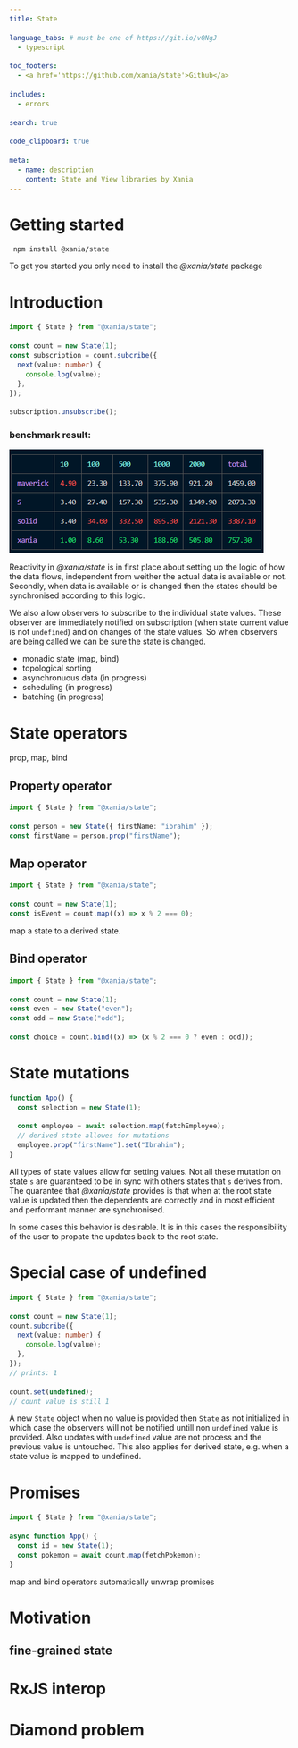 ```yaml
---
title: State

language_tabs: # must be one of https://git.io/vQNgJ
  - typescript

toc_footers:
  - <a href='https://github.com/xania/state'>Github</a>

includes:
  - errors

search: true

code_clipboard: true

meta:
  - name: description
    content: State and View libraries by Xania
---
```


# Getting started

```npm
 npm install @xania/state
```

To get you started you only need to install the _@xania/state_ package

# Introduction

```typescript
import { State } from "@xania/state";

const count = new State(1);
const subscription = count.subcribe({
  next(value: number) {
    console.log(value);
  },
});

subscription.unsubscribe();
```

### benchmark result:

![benchmark results](./images/benchmark-results.png)

Reactivity in _@xania/state_ is in first place about setting up the logic of how the data flows, independent from weither the actual data is available or not. Secondly, when data is available or is changed then the states should be synchronised according to this logic.

We also allow observers to subscribe to the individual state values. These observer are immediately notified on subscription (when state current value is not `undefined`) and on changes of the state values. So when observers are being called we can be sure the state is changed.

- monadic state (map, bind)
- topological sorting
- asynchronuous data (in progress)
- scheduling (in progress)
- batching (in progress)

# State operators

prop, map, bind

## Property operator

```typescript
import { State } from "@xania/state";

const person = new State({ firstName: "ibrahim" });
const firstName = person.prop("firstName");
```

## Map operator

```typescript
import { State } from "@xania/state";

const count = new State(1);
const isEvent = count.map((x) => x % 2 === 0);
```

map a state to a derived state.

## Bind operator

```typescript
import { State } from "@xania/state";

const count = new State(1);
const even = new State("even");
const odd = new State("odd");

const choice = count.bind((x) => (x % 2 === 0 ? even : odd));
```

<!-- <aside class="notice">
</aside> -->

<!-- <aside class="success">
Remember — a happy kitten is an authenticated kitten!
</aside> -->

# State mutations

```typescript
function App() {
  const selection = new State(1);

  const employee = await selection.map(fetchEmployee);
  // derived state allowes for mutations
  employee.prop("firstName").set("Ibrahim");
}
```

All types of state values allow for setting values. Not all these mutation on state `s` are guaranteed to be in sync with others states that `s` derives from. The quarantee that _@xania/state_ provides is that when at the root state value is updated then the dependents are correctly and in most efficient and performant manner are synchronised.

In some cases this behavior is desirable. It is in this cases the responsibility of the user to propate the updates back to the root state.

# Special case of undefined

```typescript
import { State } from "@xania/state";

const count = new State(1);
count.subcribe({
  next(value: number) {
    console.log(value);
  },
});
// prints: 1

count.set(undefined);
// count value is still 1
```

A new `State` object when no value is provided then `State` as not initialized in which case the observers will not be notified untill non `undefined` value is provided. Also updates with `undefined` value are not process and the previous value is untouched.
This also applies for derived state, e.g. when a state value is mapped to undefined.

# Promises

```typescript
import { State } from "@xania/state";

async function App() {
  const id = new State(1);
  const pokemon = await count.map(fetchPokemon);
}
```

map and bind operators automatically unwrap promises

# Motivation

## fine-grained state

# RxJS interop

# Diamond problem
